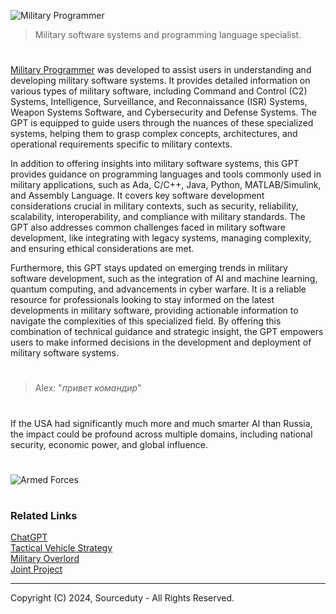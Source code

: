 ![Military Programmer](https://github.com/user-attachments/assets/ef9f8c1d-a25c-436e-a33c-90c4d604f917)

> Military software systems and programming language specialist.

#

[Military Programmer](https://chatgpt.com/g/g-Xq5wxnQCe-military-programmer) was developed to assist users in understanding and developing military software systems. It provides detailed information on various types of military software, including Command and Control (C2) Systems, Intelligence, Surveillance, and Reconnaissance (ISR) Systems, Weapon Systems Software, and Cybersecurity and Defense Systems. The GPT is equipped to guide users through the nuances of these specialized systems, helping them to grasp complex concepts, architectures, and operational requirements specific to military contexts.

In addition to offering insights into military software systems, this GPT provides guidance on programming languages and tools commonly used in military applications, such as Ada, C/C++, Java, Python, MATLAB/Simulink, and Assembly Language. It covers key software development considerations crucial in military contexts, such as security, reliability, scalability, interoperability, and compliance with military standards. The GPT also addresses common challenges faced in military software development, like integrating with legacy systems, managing complexity, and ensuring ethical considerations are met.

Furthermore, this GPT stays updated on emerging trends in military software development, such as the integration of AI and machine learning, quantum computing, and advancements in cyber warfare. It is a reliable resource for professionals looking to stay informed on the latest developments in military software, providing actionable information to navigate the complexities of this specialized field. By offering this combination of technical guidance and strategic insight, the GPT empowers users to make informed decisions in the development and deployment of military software systems.

#

> Alex: "*привет командир*"

#

If the USA had significantly much more and much smarter AI than Russia, the impact could be profound across multiple domains, including national security, economic power, and global influence.

#

![Armed Forces](https://github.com/user-attachments/assets/e00aee3d-afa2-4ddc-b367-7c419039cdcd)

#
### Related Links

[ChatGPT](https://github.com/sourceduty/ChatGPT)
<br>
[Tactical Vehicle Strategy](https://chatgpt.com/g/g-TSfu7BQRA-tactical-vehicle-strategy)
<br>
[Military Overlord](https://chatgpt.com/g/g-4r14DqjVY-military-overlord)
<br>
[Joint Project](https://chatgpt.com/g/g-EEvHlNpFC-joint-project)

***
Copyright (C) 2024, Sourceduty - All Rights Reserved.

